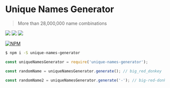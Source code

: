 # Unique Names Generator

> More than 28,000,000 name combinations

[![](https://img.shields.io/npm/v/unique-names-generator.svg)](https://npmjs.org/package/unique-names-generator)
[![](https://img.shields.io/npm/l/unique-names-generator.svg)](https://github.com/andreasonny83/unique-names-generator/blob/master/LICENSE)
[![](https://img.shields.io/npm/dt/unique-names-generator.svg)](https://npmjs.org/package/unique-names-generator)

[![NPM](https://nodei.co/npm/unique-names-generator.png)](https://npmjs.org/package/unique-names-generator)

```sh
$ npm i -S unique-names-generator
```

```js
const uniqueNamesGenerator = require('unique-names-generator');

const randomName = uniqueNamesGenerator.generate(); // big_red_donkey

const randomName2 = uniqueNamesGenerator.generate('-'); // big-red-donkey
```
